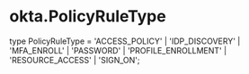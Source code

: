 # okta.PolicyRuleType

type PolicyRuleType = 'ACCESS_POLICY' | 'IDP_DISCOVERY' | 'MFA_ENROLL' | 'PASSWORD' | 'PROFILE_ENROLLMENT' | 'RESOURCE_ACCESS' | 'SIGN_ON';


